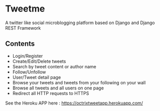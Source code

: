 # Tweetme
A twitter like social microblogging platform based on Django and Django REST Framework

## Contents
- Login/Register
- Create/Edit/Delete tweets
- Search by tweet content or author name
- Follow/Unfollow
- User/Tweet detail page
- Browse your tweets and tweets from your following on your wall
- Browse all tweets and all users on one page
- Redirect all HTTP requests to HTTPS


See the Heroku APP here : https://octrixtweetapp.herokuapp.com/
